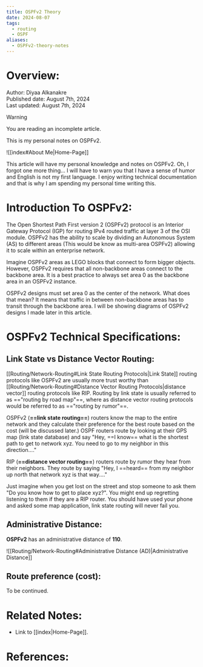 ```yaml
---
title: OSPFv2 Theory
date: 2024-08-07
tags:
  - routing
  - OSPF
aliases:
  - OSPFv2-theory-notes
---
```

# Overview:

Author: Diyaa Alkanakre<br>
Published date: August 7th, 2024<br>
Last updated: August 7th, 2024<br>

>[!warning]
>You are reading an incomplete article.

This is my personal notes on OSPFv2.

![[index#About Me|Home-Page]]

This article will have my personal knowledge and notes on OSPFv2. Oh, I forgot one more thing... I will have to warn you that I have a sense of humor and English is not my first language. I enjoy writing technical documentation and that is why I am spending my personal time writing this.

# Introduction To OSPFv2:

The Open Shortest Path First version 2 (OSPFv2) protocol is an Interior Gateway Protocol (IGP) for routing IPv4 routed traffic at layer 3 of the OSI module. OSPFv2 has the ability to scale by dividing an Autonomous System (AS) to different areas (This would be know as multi-area OSPFv2) allowing it to scale within an enterprise network.

Imagine OSPFv2 areas as LEGO blocks that connect to form bigger objects. However, OSPFv2 requires that all non-backbone areas connect to the backbone area. It is a best practice to always set area 0 as the backbone area in an OSPFv2 instance.

OSPFv2 designs must set area 0 as the center of the network. What does that mean? It means that traffic in between non-backbone areas has to transit through the backbone area. I will be showing diagrams of OSPFv2 designs I made later in this article.

# OSPFv2 Technical Specifications:

## Link State vs Distance Vector Routing:

[[Routing/Network-Routing#Link State Routing Protocols|Link State]] routing protocols like OSPFv2 are usually more trust worthy than [[Routing/Network-Routing#Distance Vector Routing Protocols|distance vector]] routing protocols like RIP. Routing by link state is usually referred to as =="routing by road map"==, where as distance vector routing protocols would be referred to as =="routing by rumor"==.

OSPFv2 (**==link state routing==**) routers know the map to the entire network and they calculate their preference for the best route based on the cost (will be discussed later.) OSPF routers route by looking at their GPS map (link state database) and say "Hey, ==I know== what is the shortest path to get to network xyz. You need to go to my neighbor in this direction...."

RIP (**==distance vector routing==**) routers route by rumor they hear from their neighbors. They route by saying "Hey, I ==heard== from my neighbor up north that network xyz is that way...."

Just imagine when you get lost on the street and stop someone to ask them "Do you know how to get to place xyz?". You might end up regretting listening to them if they are a RIP router. You should have used your phone and asked some map application, link state routing will never fail you.

## Administrative Distance:

**OSPFv2** has an administrative distance of **110**.

![[Routing/Network-Routing#Administrative Distance (AD)|Administrative Distance]]

## Route preference (cost):

To be continued.

# Related Notes:

- Link to [[index|Home-Page]].

# References:


